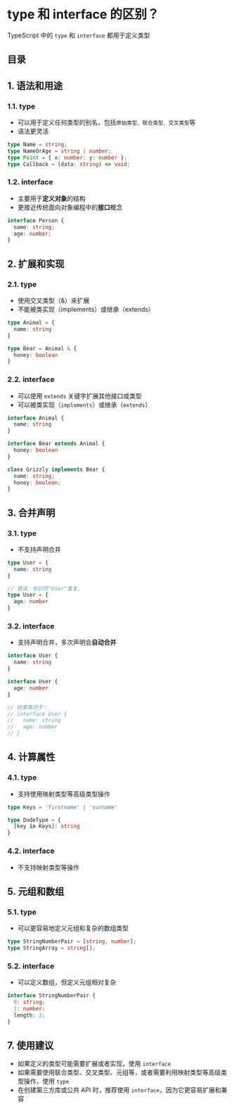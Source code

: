 
# type 和 interface 的区别？


TypeScript 中的 `type` 和 `interface` 都用于定义类型


## 目录
<!-- toc -->
 ## 1. 语法和用途 

### 1.1. type

- 可以用于定义任何类型的别名，包括`原始类型、联合类型、交叉类型`等
- 语法更灵活

```typescript
type Name = string;
type NameOrAge = string | number;
type Point = { x: number; y: number };
type Callback = (data: string) => void;
```

### 1.2. interface

- 主要用于**定义对象**的结构
- 更接近传统面向对象编程中的**接口**概念

```typescript
interface Person {
  name: string;
  age: number;
}
```

## 2. 扩展和实现

### 2.1. type

- 使用交叉类型（&）来扩展
- 不能被类实现（implements）或继承（extends）

```typescript
type Animal = {
  name: string
}

type Bear = Animal & { 
  honey: boolean 
}
```

### 2.2. interface

- 可以使用 `extends` 关键字扩展其他接口或类型
- 可以被类实现（`implements`）或继承（`extends`）

```typescript
interface Animal {
  name: string
}

interface Bear extends Animal {
  honey: boolean
}

class Grizzly implements Bear {
  name: string;
  honey: boolean;
}
```

## 3. 合并声明

### 3.1. type

- 不支持声明合并

```typescript hl:5
type User = {
  name: string
}

// 错误：标识符"User"重复。
type User = {
  age: number
}
```

### 3.2. interface

- 支持声明合并，多次声明会**自动合并**

```typescript
interface User {
  name: string
}

interface User {
  age: number
}

// 结果等同于：
// interface User {
//   name: string
//   age: number
// }
```

## 4. 计算属性

### 4.1. type

- 支持使用映射类型等高级类型操作

```typescript
type Keys = 'firstname' | 'surname'

type DudeType = {
  [key in Keys]: string
}
```

### 4.2. interface

- 不支持映射类型等操作

## 5. 元组和数组

### 5.1. type

- 可以更容易地定义元组和复杂的数组类型

```typescript
type StringNumberPair = [string, number];
type StringArray = string[];
```

### 5.2. interface

- 可以定义数组，但定义元组相对复杂

```typescript
interface StringNumberPair {
  0: string;
  1: number;
  length: 2;
}
```

## 7. 使用建议

- 如果定义的类型可能需要扩展或者实现，使用 `interface`
- 如果需要使用联合类型、交叉类型、元组等，或者需要利用映射类型等高级类型操作，使用 `type`
- 在创建第三方库或公共 API 时，推荐使用 `interface`，因为它更容易扩展和兼容

